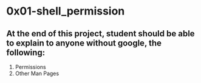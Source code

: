 # 0x01-shell_permission
## At the end of this project, student should be able to explain to anyone without google, the following:
1. Permissions
2. Other Man Pages